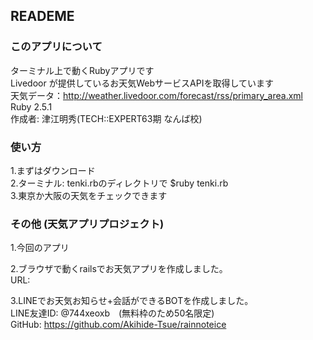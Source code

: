 ## READEME

### このアプリについて
ターミナル上で動くRubyアプリです  
Livedoor が提供しているお天気WebサービスAPIを取得しています  
天気データ：http://weather.livedoor.com/forecast/rss/primary_area.xml  
Ruby 2.5.1  
作成者: 津江明秀(TECH::EXPERT63期 なんば校)

### 使い方
1.まずはダウンロード  
2.ターミナル: tenki.rbのディレクトリで $ruby tenki.rb  
3.東京か大阪の天気をチェックできます

### その他 (天気アプリプロジェクト)
1.今回のアプリ

2.ブラウザで動くrailsでお天気アプリを作成しました。  
    URL:

3.LINEでお天気お知らせ+会話ができるBOTを作成しました。  
    LINE友達ID: @744xeoxb　(無料枠のため50名限定)  
    GitHub: https://github.com/Akihide-Tsue/rainnoteice  